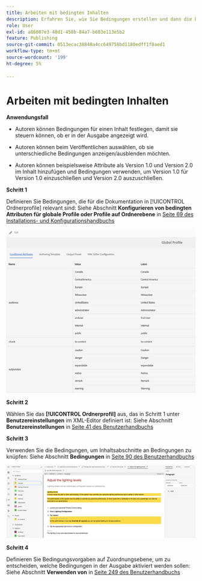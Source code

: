 ```yaml
---
title: Arbeiten mit bedingten Inhalten
description: Erfahren Sie, wie Sie Bedingungen erstellen und dann die bedingte Inhaltserstellung in einrichten [!DNL AEM Guides]
role: User
exl-id: a86007e3-48d1-458b-84a7-b683e113e5b2
feature: Publishing
source-git-commit: 0513ecac38840a4cc649758bd1180edff1f8aed1
workflow-type: tm+mt
source-wordcount: '199'
ht-degree: 5%

---
```


# Arbeiten mit bedingten Inhalten

**Anwendungsfall**


* Autoren können Bedingungen für einen Inhalt festlegen, damit sie steuern können, ob er in der Ausgabe angezeigt wird.

* Autoren können beim Veröffentlichen auswählen, ob sie unterschiedliche Bedingungen anzeigen/ausblenden möchten.

* Autoren können beispielsweise Attribute als Version 1.0 und Version 2.0 im Inhalt hinzufügen und Bedingungen verwenden, um Version 1.0 für Version 1.0 einzuschließen und Version 2.0 auszuschließen.

**Schritt 1**

Definieren Sie Bedingungen, die für die Dokumentation in [!UICONTROL Ordnerprofile] relevant sind:
Siehe Abschnitt **Konfigurieren von bedingten Attributen für globale Profile oder Profile auf Ordnerebene** in [Seite 69 des Installations- und Konfigurationshandbuchs](https://helpx.adobe.com/content/dam/help/en/xml-documentation-solution/4-2/Adobe-Experience-Manager-Guides_Installation-Configuration-Guide_EN.pdf)

![Konfigurieren von Bedingungen in Ordnerprofilen](assets/conditions-in-profiles.png)

**Schritt 2**

Wählen Sie das **[!UICONTROL Ordnerprofil]** aus, das in Schritt 1 unter **Benutzereinstellungen** im XML-Editor definiert ist:
Siehe Abschnitt **Benutzereinstellungen** in [Seite 41 des Benutzerhandbuchs](https://helpx.adobe.com/content/dam/help/en/xml-documentation-solution/4-2/Adobe-Experience-Manager-Guides_User-Guide_EN.pdf)


**Schritt 3**

Verwenden Sie die Bedingungen, um Inhaltsabschnitte an Bedingungen zu knüpfen:
Siehe Abschnitt **Bedingungen** in [Seite 90 des Benutzerhandbuchs](https://helpx.adobe.com/content/dam/help/en/xml-documentation-solution/4-2/Adobe-Experience-Manager-Guides_User-Guide_EN.pdf)

![Verwenden von Bedingungen im Web-Editor](assets/conditions-in-web-editor.png)

**Schritt 4**

Definieren Sie Bedingungsvorgaben auf Zuordnungsebene, um zu entscheiden, welche Bedingungen in der Ausgabe aktiviert werden sollen:
Siehe Abschnitt **Verwenden von** in [Seite 249 des Benutzerhandbuchs](https://helpx.adobe.com/content/dam/help/en/xml-documentation-solution/4-2/Adobe-Experience-Manager-Guides_User-Guide_EN.pdf)
